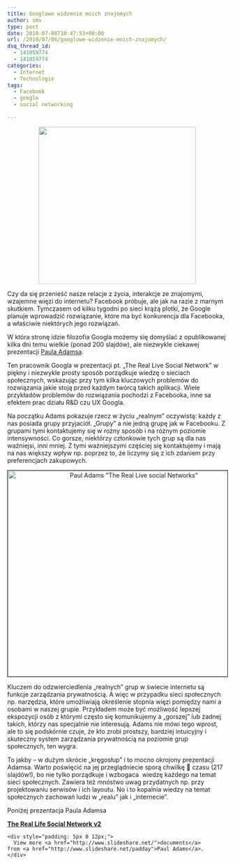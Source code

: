 ```yaml
---
title: Googlowe widzenie moich znajomych
author: sms
type: post
date: 2010-07-08T10:47:53+00:00
url: /2010/07/08/googlowe-widzenie-moich-znajomych/
dsq_thread_id:
  - 141059774
  - 141059774
categories:
  - Internet
  - Technologie
tags:
  - Facebook
  - google
  - social networking

---
```

<p style="text-align: center;">
  <a id="aptureLink_Q5Nhej7UuZ" style="margin: 0pt auto; text-align: center; display: block; padding: 0px 6px;" href="http://brianbowers.files.wordpress.com/2009/12/privacy_policy_1673_1673.jpg"><img class="aligncenter" style="border: 0px none;" title="Private Lives « The Brian Bowers Project" src="http://brianbowers.files.wordpress.com/2009/12/privacy_policy_1673_1673.jpg" alt="" width="360" height="360" /></a>
</p>

Czy da się przenieść nasze relacje z życia, interakcje ze znajomymi, wzajemne więzi do internetu? Facebook próbuje, ale jak na razie z marnym skutkiem. Tymczasem od kilku tygodni po sieci krążą plotki, że Google planuje wprowadzić rozwiązanie, które ma być konkurencja dla Facebooka, a właściwie niektórych jego rozwiązań.

<!--more-->

W która stronę idzie filozofia Googla możemy się domyślać z opublikowanej kilka dni temu wielkie (ponad 200 slajdów), ale niezwykle ciekawej prezentacji [Paula Adamsa][1].

Ten pracownik Googla w prezentacji pt. &#8222;The Real Live Social Network&#8221; w piękny i niezwykle prosty sposób porządkuje wiedzę o sieciach społecznych, wskazując przy tym kilka kluczowych problemów do rozwiązania jakie stoją przed każdym twórcą takich aplikacji. Wiele przykładów problemów do rozwiązania pochodzi z Facebooka, inne sa efektem prac działu R&D czu UX Googla.

Na początku Adams pokazuje rzecz w życiu &#8222;realnym&#8221; oczywistą: każdy z nas posiada grupy przyjaciół. &#8222;Grupy&#8221; a nie jedną grupę jak w Facebooku. Z grupami tymi kontaktujemy się w rożny sposób i na różnym poziomie intensywności. Co gorsze, niektórzy członkowie tych grup są dla nas ważniejsi, inni mniej. Z tymi ważniejszymi częściej się kontaktujemy i mają na nas większy wpływ np. poprzez to, że liczymy się z ich zdaniem przy preferencjach zakupowych.

<p style="text-align: center;">
  <a href="http://www.dziennikarz.pl/wp-content/uploads/2010/07/wiele_grup.png"><img class="size-full wp-image-833  aligncenter" style="border: 1px solid black;" title="wiele_grup" src="http://www.dziennikarz.pl/wp-content/uploads/2010/07/wiele_grup.png" alt="Paul Adams &quot;The Real Live social Networks&quot;" width="563" height="472" /></a>
</p>

<p style="text-align: center;">
  <p>
    Kluczem do odzwierciedlenia &#8222;realnych&#8221; grup w świecie internetu są funkcje zarządzania prywatnością. A więc w przypadku sieci społecznych np. narzędzia, które umożliwiają określenie stopnia więzi pomiędzy nami a osobami w naszej grupie. Przykładem może być możliwość lepszej ekspozycji osób z którymi często się komunikujemy a &#8222;gorszej&#8221; lub żadnej takich, którzy nas specjalnie nie interesują. Adams nie mówi tego wprost, ale to się podskórnie czuje, że kto zrobi prostszy, bardziej intuicyjny i skuteczny system zarządzania prywatnością na poziomie grup społecznych, ten wygra.
  </p>
  
  <p>
    To jakby &#8211; w dużym skrócie &#8222;kręgosłup&#8221; i to mocno okrojony prezentacji Adamsa. Warto poświęcić na jej przeglądniecie sporą chwilkę 🙂 czasu (217 slajdów!), bo nie tylko porządkuje i wzbogaca  wiedzę każdego na temat sieci społecznych. Zawiera też mnóstwo uwag przydatnych np. przy projektowaniu serwisów i ich layoutu. No i to kopalnia wiedzy na temat społecznych zachowań ludzi w &#8222;realu&#8221; jak i &#8222;internecie&#8221;.
  </p>
  
  <p>
    Poniżej prezentacja Paula Adamsa<img style="visibility: hidden; width: 0px; height: 0px;" src="http://counters.gigya.com/wildfire/IMP/CXNID=2000002.0NXC/bT*xJmx*PTEyNzg1ODU*NzA2OTYmcHQ9MTI3ODU4NTQ3NDY2MiZwPTEwMTkxJmQ9V*ZfZW1iZWRfZG9jdW1lbnQmZz*yJm89NmI1/ZjJiYWRhYmMxNDE4ODlmNDBjNGRmZjk5NDVlYTcmb2Y9MA==.gif" border="0" alt="" width="0" height="0" />
  </p>
  
  <div id="__ss_4656436" style="width: 477px;">
    <strong style="display: block; margin: 12px 0 4px;"><a title="The Real Life Social Network v2" href="http://www.slideshare.net/padday/the-real-life-social-network-v2">The Real Life Social Network v2</a></strong></p> 
    
    <div style="padding: 5px 0 12px;">
      View more <a href="http://www.slideshare.net/">documents</a> from <a href="http://www.slideshare.net/padday">Paul Adams</a>.
    </div>
  </div>

 [1]: http://www.thinkoutsidein.com/blog/